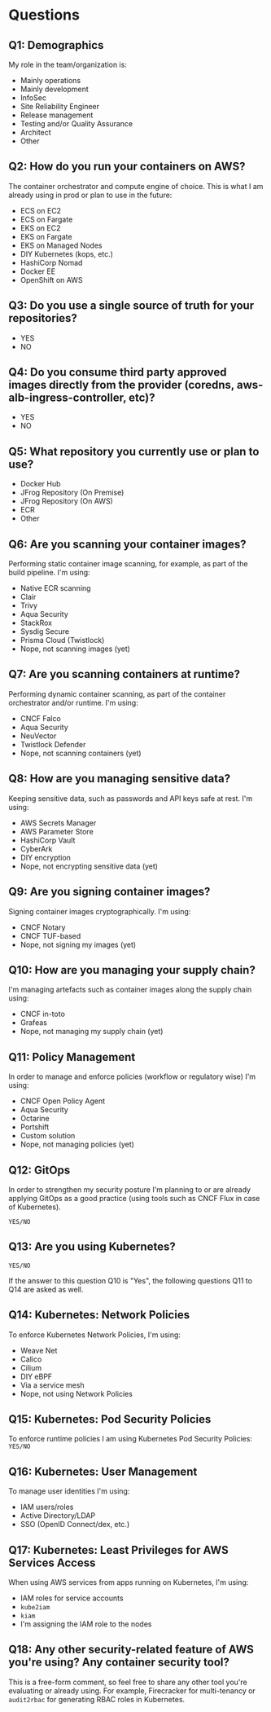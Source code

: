 # Questions

## Q1: Demographics 

My role in the team/organization is:

- Mainly operations
- Mainly development
- InfoSec
- Site Reliability Engineer
- Release management
- Testing and/or Quality Assurance
- Architect
- Other

## Q2: How do you run your containers on AWS?

The container orchestrator and compute engine of choice. This is what I am already using in prod or plan to use in the future:

- ECS on EC2
- ECS on Fargate
- EKS on EC2
- EKS on Fargate
- EKS on Managed Nodes
- DIY Kubernetes (kops, etc.)
- HashiCorp Nomad
- Docker EE
- OpenShift on AWS

## Q3: Do you use a single source of truth for your repositories?
- YES
- NO

## Q4: Do you consume third party approved images directly from the provider (coredns, aws-alb-ingress-controller, etc)?
- YES
- NO

## Q5: What repository you currently use or plan to use?
- Docker Hub
- JFrog Repository (On Premise)
- JFrog Repository (On AWS)
- ECR
- Other

## Q6: Are you scanning your container images?

Performing static container image scanning, for example, as part of the build pipeline. I'm using:

- Native ECR scanning
- Clair
- Trivy
- Aqua Security
- StackRox
- Sysdig Secure
- Prisma Cloud (Twistlock)
- Nope, not scanning images (yet)

## Q7: Are you scanning containers at runtime?

Performing dynamic container scanning, as part of the container orchestrator and/or runtime. I'm using:

- CNCF Falco
- Aqua Security
- NeuVector
- Twistlock Defender
- Nope, not scanning containers (yet)

## Q8: How are you managing sensitive data?

Keeping sensitive data, such as passwords and API keys safe at rest. I'm using:

- AWS Secrets Manager
- AWS Parameter Store
- HashiCorp Vault
- CyberArk
- DIY encryption
- Nope, not encrypting sensitive data (yet)

## Q9: Are you signing container images?

Signing container images cryptographically. I'm using:

- CNCF Notary
- CNCF TUF-based
- Nope, not signing my images (yet)

## Q10: How are you managing your supply chain?

I'm managing artefacts such as container images along the supply chain using:

- CNCF in-toto
- Grafeas
- Nope, not managing my supply chain (yet)

## Q11: Policy Management

In order to manage and enforce policies (workflow or regulatory wise) I'm using:

- CNCF Open Policy Agent
- Aqua Security
- Octarine
- Portshift
- Custom solution
- Nope, not managing policies (yet)

## Q12: GitOps

In order to strengthen my security posture I'm planning to or are already applying GitOps as a good practice (using tools such as CNCF Flux in case of Kubernetes).

`YES/NO`

## Q13: Are you using Kubernetes?

`YES/NO`

If the answer to this question Q10 is "Yes", the following questions Q11 to Q14 are asked as well.

## Q14: Kubernetes: Network Policies

To enforce Kubernetes Network Policies, I'm using:

- Weave Net
- Calico
- Cilium
- DIY eBPF
- Via a service mesh
- Nope, not using Network Policies

## Q15: Kubernetes: Pod Security Policies

To enforce runtime policies I am using Kubernetes Pod Security Policies: `YES/NO`

## Q16: Kubernetes: User Management

To manage user identities I'm using:

- IAM users/roles
- Active Directory/LDAP
- SSO (OpenID Connect/dex, etc.)

## Q17: Kubernetes: Least Privileges for AWS Services Access

When using AWS services from apps running on Kubernetes, I'm using:

- IAM roles for service accounts
- `kube2iam`
- `kiam`
- I'm assigning the IAM role to the nodes

## Q18: Any other security-related feature of AWS you're using? Any container security tool?

This is a free-form comment, so feel free to share any other tool you're evaluating or already using. For example, Firecracker for multi-tenancy or `audit2rbac` for generating RBAC roles in Kubernetes.
